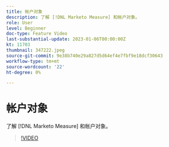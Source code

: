 ```yaml
---
title: 帐户对象
description: 了解 [!DNL Marketo Measure] 和帐户对象。
role: User
level: Beginner
doc-type: Feature Video
last-substantial-update: 2023-01-06T00:00:00Z
kt: 11703
thumbnail: 347222.jpeg
source-git-commit: 9e38b740e29a827d5d64ef4e7fbf9e18dcf30643
workflow-type: tm+mt
source-wordcount: '22'
ht-degree: 0%

---
```



# 帐户对象

了解 [!DNL Marketo Measure] 和帐户对象。

>[!VIDEO](https://video.tv.adobe.com/v/347222/?quality=12&learn=on)
